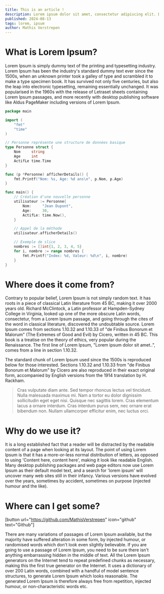 ```yaml
---
title: This is an article !
description: Lorem ipsum dolor sit amet, consectetur adipiscing elit. Donec nec odio vitae nunc.
published: 2024-08-13
tags: lorem, ipsum
author: Mathis Verstrepen
---
```


# What is Lorem Ipsum? 

Lorem Ipsum is simply dummy text of the printing and  typesetting industry. Lorem Ipsum has been the industry's standard dummy text ever since the 1500s, when an unknown printer took a galley of  type and scrambled it to make a type specimen book. It has survived not  only five centuries, but also the leap into electronic typesetting,  remaining essentially unchanged. It was popularised in the 1960s with  the release of Letraset sheets containing Lorem Ipsum passages, and more recently with desktop publishing software like Aldus PageMaker  including versions of Lorem Ipsum.

```go
package main

import (
    "fmt"
    "time"
)

// Personne représente une structure de données basique
type Personne struct {
    Nom     string
    Age     int
    ActifLe time.Time
}

func (p *Personne) afficherDetails() {
    fmt.Printf("Nom: %s, Age: %d ans\n", p.Nom, p.Age)
}

func main() {
    // Création d'une nouvelle personne
    utilisateur := Personne{
        Nom:     "Jean Dupont",
        Age:     30,
        ActifLe: time.Now(),
    }

    // Appel de la méthode
    utilisateur.afficherDetails()

    // Exemple de slice
    nombres := []int{1, 2, 3, 4, 5}
    for i, nombre := range nombres {
        fmt.Printf("Index: %d, Valeur: %d\n", i, nombre)
    }
}
```

# Where does it come from?

Contrary to popular belief, Lorem Ipsum is not simply random text. It has roots in a piece of classical Latin literature from 45 BC, making  it over 2000 years old. Richard McClintock, a Latin professor at  Hampden-Sydney College in Virginia, looked up one of the more obscure  Latin words, consectetur, from a Lorem Ipsum passage, and going through  the cites of the word in classical literature, discovered the  undoubtable source. Lorem Ipsum comes from sections 1.10.32 and 1.10.33  of "de Finibus Bonorum et Malorum" (The Extremes of Good and Evil) by  Cicero, written in 45 BC. This book is a treatise on the theory of  ethics, very popular during the Renaissance. The first line of Lorem  Ipsum, "Lorem ipsum dolor sit amet..", comes from a line in section  1.10.32.

The standard chunk of Lorem Ipsum used since the 1500s is reproduced below for those interested. Sections 1.10.32 and 1.10.33  from "de Finibus Bonorum et Malorum" by Cicero are also reproduced in  their exact original form, accompanied by English versions from the 1914 translation by H. Rackham.

> Cras vulputate diam ante. Sed tempor rhoncus lectus vel tincidunt. Nulla malesuada maximus mi. Nam a tortor eu dolor dignissim sollicitudin eget eget nisi. Quisque nec sagittis lorem. Cras elementum lacus a ornare  interdum. Cras interdum purus sem, nec ornare erat bibendum non. Nullam  ullamcorper efficitur enim, nec luctus orci.

# Why do we use it?

It is a long established fact that a reader will be distracted by the  readable content of a page when looking at its layout. The point of  using Lorem Ipsum is that it has a more-or-less normal distribution of  letters, as opposed to using 'Content here, content here', making it  look like readable English. Many desktop publishing packages and web  page editors now use Lorem Ipsum as their default model text, and a  search for 'lorem ipsum' will uncover many web sites still in their  infancy. Various versions have evolved over the years, sometimes by  accident, sometimes on purpose (injected humour and the like).

# Where can I get some?

[button url="https://github.com/MathisVerstrepen" icon="github" text="Github"]

There are many variations of passages of Lorem Ipsum available, but  the majority have suffered alteration in some form, by injected humour,  or randomised words which don't look even slightly believable. If you  are going to use a passage of Lorem Ipsum, you need to be sure there  isn't anything embarrassing hidden in the middle of text. All the Lorem  Ipsum generators on the Internet tend to repeat predefined chunks as  necessary, making this the first true generator on the Internet. It uses a dictionary of over 200 Latin words, combined with a handful of model  sentence structures, to generate Lorem Ipsum which looks reasonable. The generated Lorem Ipsum is therefore always free from repetition,  injected humour, or non-characteristic words etc.
